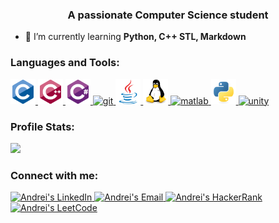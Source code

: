 <h3 align="center">A passionate Computer Science student</h3>

- 🌱 I’m currently learning **Python, C++ STL, Markdown**

<h3 align="left">Languages and Tools:</h3>
<p align="left"> <a href="https://www.cprogramming.com/" target="_blank" rel="noreferrer"> <img src="https://raw.githubusercontent.com/devicons/devicon/master/icons/c/c-original.svg" alt="c" width="40" height="40"/> </a> <a href="https://www.w3schools.com/cpp/" target="_blank" rel="noreferrer"> <img src="https://raw.githubusercontent.com/devicons/devicon/master/icons/cplusplus/cplusplus-original.svg" alt="cplusplus" width="40" height="40"/> </a> <a href="https://www.w3schools.com/cs/" target="_blank" rel="noreferrer"> <img src="https://raw.githubusercontent.com/devicons/devicon/master/icons/csharp/csharp-original.svg" alt="csharp" width="40" height="40"/> </a> <a href="https://git-scm.com/" target="_blank" rel="noreferrer"> <img src="https://www.vectorlogo.zone/logos/git-scm/git-scm-icon.svg" alt="git" width="40" height="40"/> </a> <a href="https://www.java.com" target="_blank" rel="noreferrer"> <img src="https://raw.githubusercontent.com/devicons/devicon/master/icons/java/java-original.svg" alt="java" width="40" height="40"/> </a> <a href="https://www.linux.org/" target="_blank" rel="noreferrer"> <img src="https://raw.githubusercontent.com/devicons/devicon/master/icons/linux/linux-original.svg" alt="linux" width="40" height="40"/> </a> <a href="https://www.mathworks.com/" target="_blank" rel="noreferrer"> <img src="https://upload.wikimedia.org/wikipedia/commons/2/21/Matlab_Logo.png" alt="matlab" width="40" height="40"/> </a> <a href="https://www.python.org" target="_blank" rel="noreferrer"> <img src="https://raw.githubusercontent.com/devicons/devicon/master/icons/python/python-original.svg" alt="python" width="40" height="40"/> </a> <a href="https://unity.com/" target="_blank" rel="noreferrer"> <img src="https://www.vectorlogo.zone/logos/unity3d/unity3d-icon.svg" alt="unity" width="40" height="40"/> </a> </p>

### Profile Stats:  
[![](https://komarev.com/ghpvc/?username=andrei-daniel-voicu&label=Profile%20views&color=ff8000&style=flat)](#)

### Connect with me:  
<a href="https://www.linkedin.com/in/andrei-daniel-voicu-57490b20a/">
  <img alt="Andrei's LinkedIn" src="https://img.shields.io/badge/-LinkedIn-1A4730?style=plastic&logo=Linkedin&logoColor=ff8000" />
</a>
<a href="mailto:andrei.voicu133@gmail.com">
  <img alt="Andrei's Email" src="https://img.shields.io/badge/-E--mail-1A4730?style=plastic&logo=Gmail&logoColor=ff8000" />
</a>
<a href="https://www.hackerrank.com/andrei_voicu133">
  <img alt="Andrei's HackerRank" src="https://img.shields.io/badge/-HackerRank-1A4730?style=plastic&logo=hackerrank&logoColor=ff8000" />
</a>
</a>
<a href="https://leetcode.com/andrei-daniel-voicu/">
  <img alt="Andrei's LeetCode" src="https://img.shields.io/badge/-LeetCode-1A4730?style=plastic&logo=leetcode&logoColor=ff8000" />
</a>

